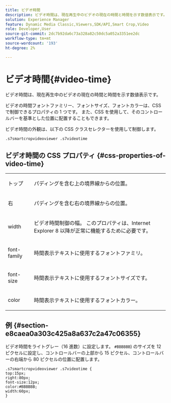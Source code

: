 ```yaml
---
title: ビデオ時間
description: ビデオ時間は、現在再生中のビデオの現在の時間と時間を示す数値表示です。
solution: Experience Manager
feature: Dynamic Media Classic,Viewers,SDK/API,Smart Crop,Video
role: Developer,User
source-git-commit: 2dc7b92da6c73a328a82c50dc5a052a3351ee2dc
workflow-type: tm+mt
source-wordcount: '193'
ht-degree: 2%

---
```


# ビデオ時間{#video-time}

ビデオ時間は、現在再生中のビデオの現在の時間と時間を示す数値表示です。

<!--<a id="section_061E550C1C1D4DB2BD663A898895B38C"></a>-->

ビデオの時間フォントファミリー、フォントサイズ、フォントカラーは、CSS で制御できるプロパティの 1 つです。 また、CSS を使用して、そのコントロールバーを基準とした位置に配置することもできます。

ビデオ時間の外観は、以下の CSS クラスセレクターを使用して制御します。

```
.s7smartcropvideoviewer .s7videotime
```

## ビデオ時間の CSS プロパティ {#css-properties-of-video-time}

<table id="table_C48C56E696304C9BAFEE71BA9EA9A174"> 
 <tbody> 
  <tr> 
   <td colname="col1"> <p> <span class="codeph"> トップ </span> </p> </td> 
   <td colname="col2"> <p>パディングを含む上の境界線からの位置。 </p> </td> 
  </tr> 
  <tr> 
   <td colname="col1"> <p> <span class="codeph"> 右 </span> </p> </td> 
   <td colname="col2"> <p>パディングを含む右の境界線からの位置。 </p> </td> 
  </tr> 
  <tr> 
   <td colname="col1"> <p> <span class="codeph"> width </span> </p> </td> 
   <td colname="col2"> <p> ビデオ時間制御の幅。 このプロパティは、Internet Explorer 8 以降が正常に機能するために必要です。 </p> </td> 
  </tr> 
  <tr> 
   <td colname="col1"> <p> <span class="codeph"> font-family </span> </p> </td> 
   <td colname="col2"> <p>時間表示テキストに使用するフォントファミリ。 </p> </td> 
  </tr> 
  <tr> 
   <td colname="col1"> <p> <span class="codeph"> font-size </span> </p> </td> 
   <td colname="col2"> <p>時間表示テキストに使用するフォントサイズです。 </p> </td> 
  </tr> 
  <tr> 
   <td colname="col1"> <p> <span class="codeph"> color </span> </p> </td> 
   <td colname="col2"> <p>時間表示テキストに使用するフォントカラー。 </p> </td> 
  </tr> 
 </tbody> 
</table>

## 例 {#section-e8caea0a303c425a8a637c2a47c06355}

ビデオ時間をライトグレー（16 進数）に設定します。 `#BBBBBB`) のサイズを 12 ピクセルに設定し、コントロールバーの上部から 15 ピクセル、コントロールバーの右端から 80 ピクセルの位置に配置します。

```
.s7smartcropvideoviewer .s7videotime { 
top:15px; 
right:80px; 
font-size:12px; 
color:#BBBBBB; 
width:60px;  
}
```
